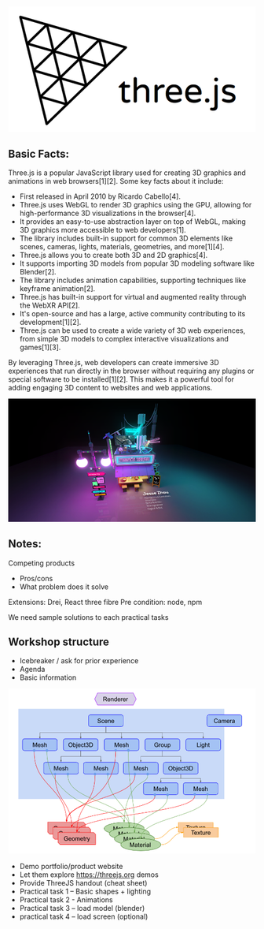 ![ThreeJS Logo](images/ThreeJS_Logo.png)

## Basic Facts:
Three.js is a popular JavaScript library used for creating 3D graphics and animations in web browsers[1][2]. Some key facts about it include:

- First released in April 2010 by Ricardo Cabello[4].
- Three.js uses WebGL to render 3D graphics using the GPU, allowing for high-performance 3D visualizations in the browser[4].
- It provides an easy-to-use abstraction layer on top of WebGL, making 3D graphics more accessible to web developers[1].
- The library includes built-in support for common 3D elements like scenes, cameras, lights, materials, geometries, and more[1][4].
- Three.js allows you to create both 3D and 2D graphics[4].
- It supports importing 3D models from popular 3D modeling software like Blender[2].
- The library includes animation capabilities, supporting techniques like keyframe animation[2].
- Three.js has built-in support for virtual and augmented reality through the WebXR API[2].
- It's open-source and has a large, active community contributing to its development[1][2].
- Three.js can be used to create a wide variety of 3D web experiences, from simple 3D models to complex interactive visualizations and games[1][3].

By leveraging Three.js, web developers can create immersive 3D experiences that run directly in the browser without requiring any plugins or special software to be installed[1][2]. This makes it a powerful tool for adding engaging 3D content to websites and web applications.

![Example Portfolio](images/Example_Jesse_Zhou.png)

## Notes:
Competing products
- Pros/cons
- What problem does it solve

Extensions: 
Drei, React three fibre
Pre condition: node, npm

We need sample solutions to each practical tasks

## Workshop structure

-	Icebreaker / ask for prior experience
-	Agenda
-	Basic information  

![ThreeJS Structure](images/ThreeJS_Structure.png)

-	Demo portfolio/product website
-	Let them explore https://threejs.org demos
-	Provide ThreeJS handout (cheat sheet)
-	Practical task 1 – Basic shapes + lighting
-	Practical task 2 - Animations 
-	Practical task 3 – load model (blender)
-	practical task 4 – load screen (optional)

